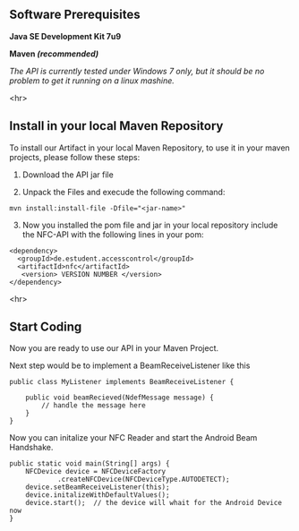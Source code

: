 ## Software Prerequisites ##
**Java SE Development Kit 7u9**

**Maven _(recommended)_**

_The API is currently tested under Windows 7 only, but it should be no problem to get it running on a linux mashine._



&lt;hr&gt;


## Install in your local Maven Repository ##
To install our Artifact in your local Maven Repository, to use it in your maven projects, please follow these steps:

1. Download the API jar file

2. Unpack the Files and execude the following command:
```
mvn install:install-file -Dfile="<jar-name>"
```

3. Now you installed the pom file and jar in your local repository
include the NFC-API with the following lines in your pom:
```
<dependency>
  <groupId>de.estudent.accesscontrol</groupId>
  <artifactId>nfc</artifactId>
   <version> VERSION NUMBER </version>
</dependency>
```


&lt;hr&gt;


## Start Coding ##
Now you are ready to use our API in your Maven Project.

Next step would be to implement a BeamReceiveListener like this
```
public class MyListener implements BeamReceiveListener {

    public void beamRecieved(NdefMessage message) {
        // handle the message here
    }
}
```

Now you can initalize your NFC Reader and start the Android Beam Handshake.

```
public static void main(String[] args) {
    NFCDevice device = NFCDeviceFactory
            .createNFCDevice(NFCDeviceType.AUTODETECT);
    device.setBeamReceiveListener(this);
    device.initalizeWithDefaultValues();
    device.start();  // the device will whait for the Android Device now
}
```









